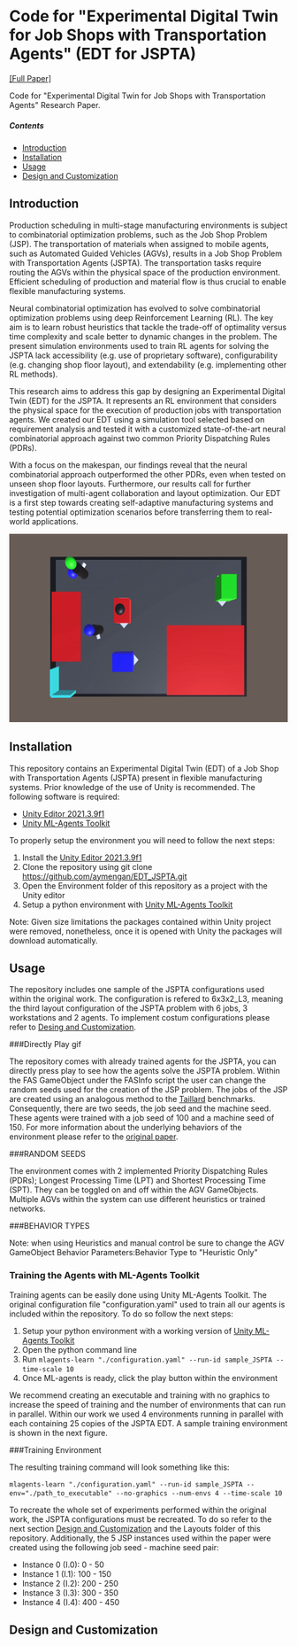 # Code for "Experimental Digital Twin for Job Shops with Transportation Agents" (EDT for JSPTA)
[[Full Paper]](PLACEHOLDER)

Code for "Experimental Digital Twin for Job Shops with Transportation Agents" Research Paper. 

##### Contents  
- [Introduction](#intro)  
- [Installation](#install)
- [Usage](#usage)
- [Design and Customization](#dc)
   

<a name="intro"/>

## Introduction
Production scheduling in multi-stage manufacturing environments is subject to combinatorial optimization problems, such as the Job Shop Problem (JSP). The transportation of materials when assigned to mobile agents, such as Automated Guided Vehicles (AGVs), results in a Job Shop Problem with Transportation Agents (JSPTA). The transportation tasks require routing the AGVs within the physical space of the production environment. Efficient scheduling of production and material flow is thus crucial to enable flexible manufacturing systems.

Neural combinatorial optimization has evolved to solve combinatorial optimization problems using deep Reinforcement Learning (RL). The key aim is to learn robust heuristics that tackle the trade-off of optimality versus time complexity and scale better to dynamic changes in the problem. The present simulation environments used to train RL agents for solving the JSPTA lack accessibility (e.g. use of proprietary software), configurability (e.g. changing shop floor layout), and extendability (e.g. implementing other RL methods).

This research aims to address this gap by designing an Experimental Digital Twin (EDT) for the JSPTA. It represents an RL environment that considers the physical space for the execution of production jobs with transportation agents. We created our EDT using a simulation tool selected based on requirement analysis and tested it with a customized state-of-the-art neural combinatorial approach against two common Priority Dispatching Rules (PDRs).

With a focus on the makespan, our findings reveal that the neural combinatorial approach outperformed the other PDRs, even when tested on unseen shop floor layouts. Furthermore, our results call for further investigation of multi-agent collaboration and layout optimization. Our EDT is a first step towards creating self-adaptive manufacturing systems and testing potential optimization scenarios before transferring them to real-world applications.

<p align="center">
   <img src="https://github.com/aymengan/EDT_JSPTA/blob/main/media/Layout%203.gif" width="600" height="340"/>
</p>

<a name="install"/>

## Installation
This repository contains an Experimental Digital Twin (EDT) of a Job Shop with Transportation Agents (JSPTA) present in flexible manufacturing systems. Prior knowledge of the use of Unity is recommended.
The following software is required:
- [Unity Editor 2021.3.9f1](https://unity.com/)
- [Unity ML-Agents Toolkit](https://github.com/Unity-Technologies/ml-agents)

To properly setup the environment you will need to follow the next steps:
1. Install the [Unity Editor 2021.3.9f1](https://unity.com/)
2. Clone the repository using git clone https://github.com/aymengan/EDT_JSPTA.git
3. Open the Environment folder of this repository as a project with the Unity editor
4. Setup a python environment with [Unity ML-Agents Toolkit](https://github.com/Unity-Technologies/ml-agents)

Note: Given size limitations the packages contained within Unity project were removed, nonetheless, once it is opened with Unity the packages will download automatically. 

<a name="usage"/>

## Usage

The repository includes one sample of the JSPTA configurations used within the original work. The configuration is refered to 6x3x2_L3, meaning the third layout configuration of the JSPTA problem with 6 jobs, 3 workstations and 2 agents. To implement costum configurations please refer to [Desing and Customization](#dc). 

###Directly Play gif

The repository comes with already trained agents for the JSPTA, you can directly press play to see how the agents solve the JSPTA problem. Within the FAS GameObject under the FASInfo script the user can change the random seeds used for the creation of the JSP problem. The jobs of the JSP are created using an analogous method to the [Taillard](http://dx.doi.org/10.1016/0377-2217(93)90182-M) benchmarks. Consequently, there are two seeds, the job seed and the machine seed. These agents were trained with a job seed of 100 and a machine seed of 150. For more information about the underlying behaviors of the environment please refer to the [original paper](#og). 

###RANDOM SEEDS

The environment comes with 2 implemented Priority Dispatching Rules (PDRs); Longest Processing Time (LPT) and Shortest Processing Time (SPT). They can be toggled on and off within the AGV GameObjects. Multiple AGVs within the system can use different heuristics or trained networks. 

###BEHAVIOR TYPES

Note: when using Heuristics and manual control be sure to change the AGV GameObject Behavior Parameters:Behavior Type to "Heuristic Only"

### Training the Agents with ML-Agents Toolkit
Training agents can be easily done using Unity ML-Agents Toolkit. The original configuration file "configuration.yaml" used to train all our agents is included within the repository. To do so follow the next steps:
1. Setup your python environment with a working version of [Unity ML-Agents Toolkit](https://github.com/Unity-Technologies/ml-agents)
2. Open the python command line
3. Run ```mlagents-learn "./configuration.yaml" --run-id sample_JSPTA --time-scale 10```
4. Once ML-agents is ready, click the play button within the environment

We recommend creating an executable and training with no graphics to increase the speed of training and the number of environments that can run in parallel. Within our work we used 4 environments running in parallel with each containing 25 copies of the JSPTA EDT. A sample training environment is shown in the next figure.

###Training Environment

The resulting training command will look something like this:
```
mlagents-learn "./configuration.yaml" --run-id sample_JSPTA --env="./path_to_executable" --no-graphics --num-envs 4 --time-scale 10
```

To recreate the whole set of experiments performed within the original work, the JSPTA configurations must be recreated. To do so refer to the next section [Design and Customization](#dc) and the Layouts folder of this repository. Additionally, the 5 JSP instances used within the paper were created using the following job seed - machine seed pair:

- Instance 0 (I.0): 0 - 50
- Instance 1 (I.1): 100 - 150
- Instance 2 (I.2): 200 - 250
- Instance 3 (I.3): 300 - 350
- Instance 4 (I.4): 400 - 450



<a name="dc"/> 

## Design and Customization



